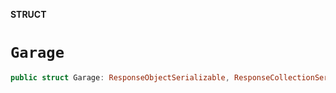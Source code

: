 **STRUCT**

# `Garage`

```swift
public struct Garage: ResponseObjectSerializable, ResponseCollectionSerializable, JSONSerializable, JSONCollectionSerializable
```
